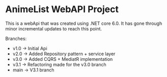 
# AnimeList WebAPI Project

This is a webApi that was created using .NET core 6.0. 
It has gone through minor incremental updates to reach this point.

Branches:
- v1.0 -> Initial Api
- v2.0 -> Added Repository pattern + service layer
- v3.0 -> Added CQRS + MediatR implementation
- v3.1 -> Refactoring made for the v3.0 branch
- main -> V3.1 branch
